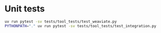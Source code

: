 # Unit tests

```bash
uv run pytest -sv tests/tool_tests/test_weaviate.py
PYTHONPATH="." uv run pytest -sv tests/tool_tests/test_integration.py
```
